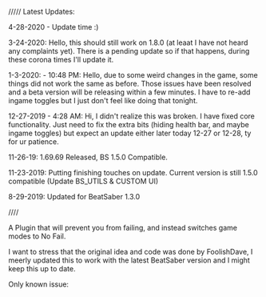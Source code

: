 ///// Latest Updates:

4-28-2020 - Update time :)

3-24-2020: Hello, this should still work on 1.8.0 (at leaat I have not heard any complaints yet). There is a pending update so if that happens, during these corona times I'll update it. 

1-3-2020: - 10:48 PM: Hello, due to some weird changes in the game, some things did not work the same as before. Those issues have been resolved and a beta version will be releasing within a few minutes. I have to re-add ingame toggles but I just don't feel like doing that tonight.

12-27-2019 - 4:28 AM: Hi, I didn't realize this was broken. I have fixed core functionality. Just need to fix the extra bits (hiding health bar, and maybe ingame toggles) but expect an update either later today 12-27 or 12-28, ty for ur patience.

11-26-19: 1.69.69 Released, BS 1.5.0 Compatible.

11-23-2019: Putting finishing touches on update. Current version is still 1.5.0 compatible (Update BS_UTILS & CUSTOM UI)

8-29-2019: Updated for BeatSaber 1.3.0

////

A Plugin that will prevent you from failing, and instead switches game modes to No Fail.

I want to stress that the original idea and code was done by FoolishDave, I meerly updated this to work with the latest BeatSaber version and I might keep this up to date.

Only known issue:

